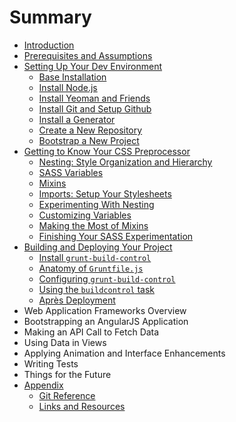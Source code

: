 # Summary

* [Introduction](README.md)
* [Prerequisites and Assumptions](prereqs.md)
* [Setting Up Your Dev Environment](setup_dev_environment/README.md)
    * [Base Installation](setup_dev_environment/base_installation.md)
    * [Install Node.js](setup_dev_environment/install_node.md)
    * [Install Yeoman and Friends](setup_dev_environment/install_yeoman.md)
    * [Install Git and Setup Github](setup_dev_environment/install_git.md)
    * [Install a Generator](setup_dev_environment/install_generator.md)
    * [Create a New Repository](setup_dev_environment/create_repo.md)
    * [Bootstrap a New Project](setup_dev_environment/bootstrap_site.md)
* [Getting to Know Your CSS Preprocessor](css_framework/README.md)
    * [Nesting: Style Organization and Hierarchy](css_framework/nesting.md)
    * [SASS Variables](css_framework/variables.md)
    * [Mixins](css_framework/mixins.md)
    * [Imports: Setup Your Stylesheets](css_framework/nesting_try.md)
    * [Experimenting With Nesting](css_framework/nesting_try2.md)
    * [Customizing Variables](css_framework/variables_try.md)
    * [Making the Most of Mixins](css_framework/mixins_try.md)
    * [Finishing Your SASS Experimentation](css_framework/finishing_css.md)
* [Building and Deploying Your Project](building_projects/README.md)
    * [Install `grunt-build-control`](building_projects/install_buildcontrol.md)
    * [Anatomy of `Gruntfile.js`](building_projects/gruntfile_anatomy.md)
    * [Configuring `grunt-build-control`](building_projects/configuring_buildcontrol.md)
    * [Using the `buildcontrol` task](building_projects/using_buildcontrol.md)
    * [Après Deployment](building_projects/deployment_conclusion.md)
* Web Application Frameworks Overview
* Bootstrapping an AngularJS Application
* Making an API Call to Fetch Data
* Using Data in Views
* Applying Animation and Interface Enhancements
* Writing Tests
* Things for the Future
* [Appendix](appendix/README.md)
    * [Git Reference](appendix/git_reference.md)
    * [Links and Resources](appendix/links.md)
